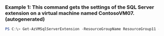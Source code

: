 ### Example 1: This command gets the settings of the SQL Server extension on a virtual machine named ContosoVM07. (autogenerated)
```powershell
PS C:\> Get-AzVMSqlServerExtension -ResourceGroupName ResourceGroup11 -VMName ContosoVM07
```

